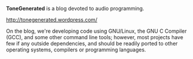 **ToneGenerated** is a blog devoted to audio programming.

<http://tonegenerated.wordpress.com/>

On the blog, we're developing code using GNU/Linux, the GNU C Compiler (GCC),
and some other command line tools; however, most projects have few if any
outside dependencies, and should be readily ported to other operating systems,
compilers or programming languages.
